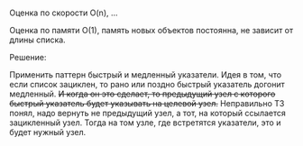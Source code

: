 ```python

```

Оценка по скорости O(n), ...

Оценка по памяти O(1), память новых объектов постоянна, 
не зависит от длины списка.

Решение:

Применить паттерн быстрый и медленный указатели. 
Идея в том, что если список зациклен, 
то рано или поздно быстрый указатель догонит медленный.
~~И когда он это сделает, то предыдущий узел с которого 
быстрый указатель будет указывать на целевой узел.~~
Неправильно ТЗ понял, надо вернуть не предыдущий узел, а тот, на который ссылается зацикленный узел.
Тогда на том узле, где встретятся указатели, это и будет нужный узел.